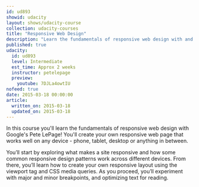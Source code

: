 ```yaml
---
id: ud893
showid: udacity
layout: shows/udacity-course
collection: udacity-courses
title: "Responsive Web Design"
description: "Learn the fundamentals of responsive web design with and create your own responsive web page that works well on any device - phone, tablet, desktop."
published: true
udacity:
  id: ud893
  level: Intermediate
  est_time: Approx 2 weeks
  instructor: petelepage
  preview:
    youtube: 7DJLa4owtIU
nofeed: true
date: 2015-03-18 00:00:00
article:
  written_on: 2015-03-18
  updated_on: 2015-03-18
---
```


In this course you'll learn the fundamentals of responsive web design with
Google's Pete LePage! You'll create your own responsive web page that works
well on any device - phone, tablet, desktop or anything in between.

You’ll start by exploring what makes a site responsive and how some common
responsive design patterns work across different devices. From there, you’ll
learn how to create your own responsive layout using the viewport tag and CSS
media queries. As you proceed, you’ll experiment with major and minor
breakpoints, and optimizing text for reading.
